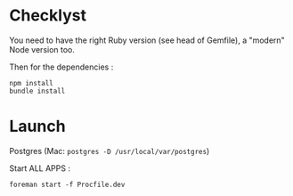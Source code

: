 # Checklyst

You need to have the right Ruby version (see head of Gemfile), a "modern" Node version too.

Then for the dependencies :

```
npm install
bundle install
```

# Launch

Postgres (Mac: `postgres -D /usr/local/var/postgres`)

Start ALL APPS :

```
foreman start -f Procfile.dev
```

